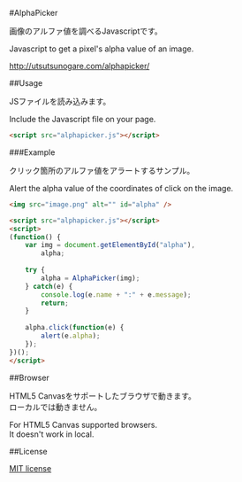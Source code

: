 #AlphaPicker

画像のアルファ値を調べるJavascriptです。

Javascript to get a pixel's alpha value of an image.

http://utsutsunogare.com/alphapicker/

##Usage

JSファイルを読み込みます。

Include the Javascript file on your page.

```html
<script src="alphapicker.js"></script>
```

###Example

クリック箇所のアルファ値をアラートするサンプル。

Alert the alpha value of the coordinates of click on the image.

```html
<img src="image.png" alt="" id="alpha" />

<script src="alphapicker.js"></script>
<script>
(function() {
	var img = document.getElementById("alpha"),
		alpha;
	
	try {
		alpha = AlphaPicker(img);
	} catch(e) {
		console.log(e.name + ":" + e.message);
		return;
	}
	
	alpha.click(function(e) {
		alert(e.alpha);
	});
})();
</script>
```

##Browser

HTML5 Canvasをサポートしたブラウザで動きます。  
ローカルでは動きません。

For HTML5 Canvas supported browsers.  
It doesn't work in local.

##License

[MIT license](http://www.opensource.org/licenses/mit-license.php)